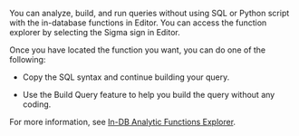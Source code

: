 
You can analyze, build, and run queries without using SQL or Python script with the in-database functions in Editor. You can access the function explorer by selecting the Sigma sign in Editor.

Once you have located the function you want, you can do one of the following:

-   Copy the SQL syntax and continue building your query.

-   Use the Build Query feature to help you build the query without any coding.


For more information, see [In-DB Analytic Functions Explorer](https://docs.teradata.com/access/sources/dita/topic?dita:mapPath=phg1621910019905.ditamap&dita:ditavalPath=pny1626732985837.ditaval&dita:topicPath=vot1684158652679.dita).

